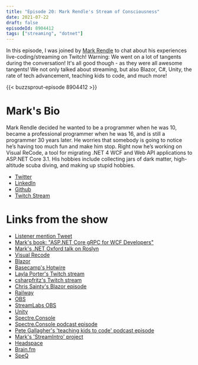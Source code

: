 ```yaml
---
title: "Episode 20: Mark Rendle's Stream of Consciousness"
date: 2021-07-22
draft: false
episodeId: 8904412
tags: ["streaming", "dotnet"]
---
```


In this episode, I was joined by [Mark Rendle](https://twitter.com/markrendle) to chat about his experiences live-coding/streaming on Twitch! Warning: We went on a lot of tangents during the conversation! It's all good though - as they were all awesome tangents! We not only talked about streaming, but also Blazor, C#, Unity, the rate of tech advancement, teaching kids to code, and much more!

{{< buzzsprout-episode 8904412 >}}

# Mark's Bio

Mark Rendle decided he wanted to be a programmer when he was 10, became a professional programmer when he was 16, and is still a programmer 30 years later. He worries that somebody is going to notice he’s having too much fun and make him stop. Right now he’s working on Visual ReCode, a tool for migrating .NET 4 WCF and Web API applications to ASP.NET Core 3.1. His hobbies include collecting jars of dark matter, high-altitude scuba diving, and making up stupid hobbies.

* [Twitter](https://twitter.com/markrendle)
* [LinkedIn](https://www.linkedin.com/in/markrendle/)
* [Github](https://github.com/markrendle)
* [Twitch Stream](https://www.twitch.tv/markrendle)

# Links from the show

* [Listener mention Tweet](https://twitter.com/Mikesdotnetting/status/1415018655566503941)
* [Mark's book: "ASP.NET Core gRPC for WCF Developers"](https://docs.microsoft.com/en-us/dotnet/architecture/grpc-for-wcf-developers/)
* [Mark's .NET Oxford talk on Roslyn](https://www.dotnetoxford.com/posts/2020-04-roslyn)
* [Visual Recode](https://visualrecode.com/)
* [Blazor](https://dotnet.microsoft.com/apps/aspnet/web-apps/blazor)
* [Basecamp's Hotwire](https://hotwired.dev/)
* [Layla Porter's Twitch stream](https://www.twitch.tv/laylacodesit)
* [csharpfritz's Twitch stream](https://www.twitch.tv/csharpfritz)
* [Chris Sainty's Blazor episode](/posts/0019-blazor/)
* [Railway](https://railway.app/)
* [OBS](https://obsproject.com/)
* [StreamLabs OBS](https://streamlabs.com/streamlabs-obs-live-streaming-software)
* [Unity](https://unity.com/)
* [Spectre.Console](https://github.com/spectreconsole/spectre.console)
* [Spectre.Console podcast episode](/posts/0014-patriksvensson/)
* [Pete Gallagher's 'teaching kids to code' podcast episode](/posts/0004-petegallagher/)
* [Mark's 'StreamIntro' project](https://github.com/markrendle/StreamIntro)
* [Headspace](https://www.headspace.com/)
* [Brain.fm](https://www.brain.fm/)
* [SpeQ](http://www.speqmath.com/)
